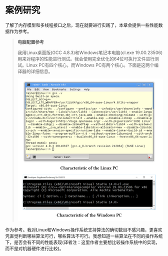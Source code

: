 # 案例研究

了解了内存模型和多线程接口之后，现在就要进行实践了，本章会提供一些性能数据作为参考。

> **电脑配置参考**
>
> 我用Linux桌面版(GCC 4.8.3)和Windows笔记本电脑(cl.exe 19.00.23506)用来对程序的性能进行测试。我会使用完全优化的64位可执行文件进行测试。Linux PC有四个核心，而Windows PC有两个核心。下面是这两个编译器的详细信息。
>
> ![](../../../images/detail/Case-Studies/10.png)

作为参考。我对Linux和Windows操作系统支持算法的确切数目不感兴趣，更喜欢凭直觉判断哪些算法可行，哪些算法不可行。我想知道一些算法在不同的操作系统下，是否会有不同的性能表现(译者注：这里作者主要想比较操作系统中的实现，而不是对机器硬件进行比较)。


